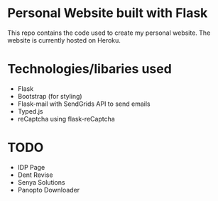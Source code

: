 # Personal Website built with Flask

This repo contains the code used to create my personal website. The website is currently hosted on Heroku.

# Technologies/libaries used

- Flask
- Bootstrap (for styling)
- Flask-mail with SendGrids API to send emails
- Typed.js
- reCaptcha using flask-reCaptcha

# TODO

- IDP Page
- Dent Revise
- Senya Solutions
- Panopto Downloader
